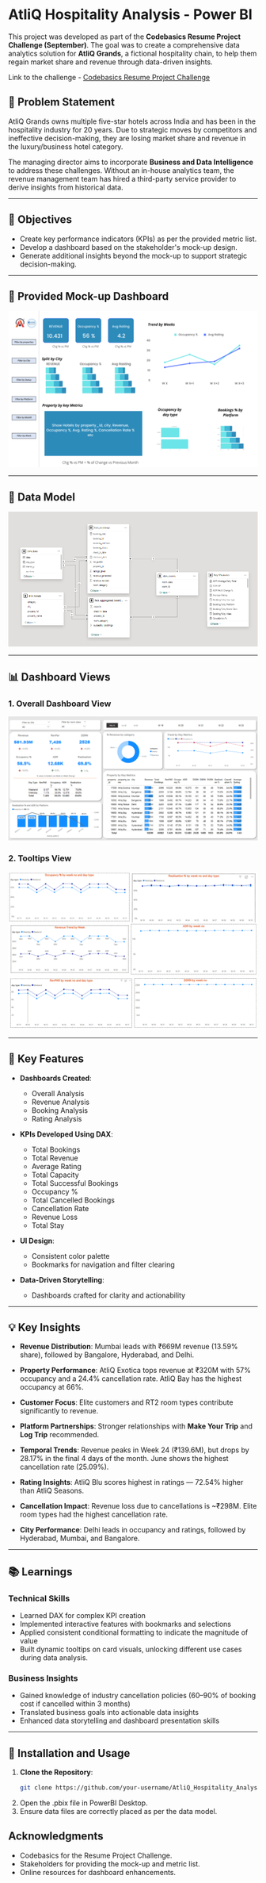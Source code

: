   # AtliQ Hospitality Analysis - Power BI

This project was developed as part of the **Codebasics Resume Project Challenge (September)**. The goal was to create a comprehensive data analytics solution for **AtliQ Grands**, a fictional hospitality chain, to help them regain market share and revenue through data-driven insights.

Link to the challenge - [Codebasics Resume Project Challenge](https://codebasics.io/challenge/codebasics-resume-project-challenge/4) 

## 📌 Problem Statement

AtliQ Grands owns multiple five-star hotels across India and has been in the hospitality industry for 20 years. Due to strategic moves by competitors and ineffective decision-making, they are losing market share and revenue in the luxury/business hotel category.

The managing director aims to incorporate **Business and Data Intelligence** to address these challenges. Without an in-house analytics team, the revenue management team has hired a third-party service provider to derive insights from historical data.

---

## 🎯 Objectives

- Create key performance indicators (KPIs) as per the provided metric list.
- Develop a dashboard based on the stakeholder's mock-up design.
- Generate additional insights beyond the mock-up to support strategic decision-making.

---

## 🧩 Provided Mock-up Dashboard

<div align="center"> 
<img src="mock_up_dashboard.png"> 
</div>

---

## 📐 Data Model

<div align="center"> 
<img src="assets/Data Model.png"> 
</div>

---

## 📊 Dashboard Views

### 1. Overall Dashboard View  
<div align="center"> 
<img src="assets/main_dashboard.png"> 
</div>


### 2. Tooltips View  

<div align="center"> 
<img src="assets/tooltips_combined1.png"> 
<img src="assets/tooltips_combined2.png"> 
</div>

---

## 🌟 Key Features

- **Dashboards Created**:  
  - Overall Analysis  
  - Revenue Analysis  
  - Booking Analysis  
  - Rating Analysis

- **KPIs Developed Using DAX**:
  - Total Bookings  
  - Total Revenue  
  - Average Rating  
  - Total Capacity  
  - Total Successful Bookings  
  - Occupancy %  
  - Total Cancelled Bookings  
  - Cancellation Rate  
  - Revenue Loss  
  - Total Stay

- **UI Design**:
  - Consistent color palette  
  - Bookmarks for navigation and filter clearing

- **Data-Driven Storytelling**:
  - Dashboards crafted for clarity and actionability

---

## 💡 Key Insights

- **Revenue Distribution**: Mumbai leads with ₹669M revenue (13.59% share), followed by Bangalore, Hyderabad, and Delhi.

- **Property Performance**: AtliQ Exotica tops revenue at ₹320M with 57% occupancy and a 24.4% cancellation rate. AtliQ Bay has the highest occupancy at 66%.

- **Customer Focus**: Elite customers and RT2 room types contribute significantly to revenue.

- **Platform Partnerships**: Stronger relationships with **Make Your Trip** and **Log Trip** recommended.

- **Temporal Trends**: Revenue peaks in Week 24 (₹139.6M), but drops by 28.17% in the final 4 days of the month. June shows the highest cancellation rate (25.09%).

- **Rating Insights**: AtliQ Blu scores highest in ratings — 72.54% higher than AtliQ Seasons.

- **Cancellation Impact**: Revenue loss due to cancellations is ~₹298M. Elite room types had the highest cancellation rate.

- **City Performance**: Delhi leads in occupancy and ratings, followed by Hyderabad, Mumbai, and Bangalore.
---

## 📚 Learnings

### Technical Skills

- Learned DAX for complex KPI creation
- Implemented interactive features with bookmarks and selections
- Applied consistent conditional formatting to indicate the magnitude of value
- Built dynamic tooltips on card visuals, unlocking different use cases during data analysis.

### Business Insights

- Gained knowledge of industry cancellation policies (60–90% of booking cost if cancelled within 3 months)
- Translated business goals into actionable data insights
- Enhanced data storytelling and dashboard presentation skills

---

## 🚀 Installation and Usage

1. **Clone the Repository**:
   ```bash
   git clone https://github.com/your-username/AtliQ_Hospitality_Analysis_PowerBI.git

2. Open the .pbix file in PowerBI Desktop.
3. Ensure data files are correctly placed as per the data model.

## Acknowledgments
- Codebasics for the Resume Project Challenge.
- Stakeholders for providing the mock-up and metric list.
- Online resources for dashboard enhancements.
